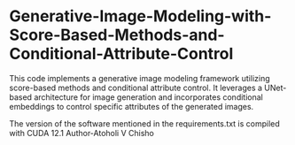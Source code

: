# Generative-Image-Modeling-with-Score-Based-Methods-and-Conditional-Attribute-Control
This code implements a generative image modeling framework utilizing score-based methods and conditional attribute control. It leverages a UNet-based architecture for image generation and incorporates conditional embeddings to control specific attributes of the generated images. 

The version of the software mentioned in the requirements.txt is compiled with CUDA 12.1
Author-Atoholi V Chisho
